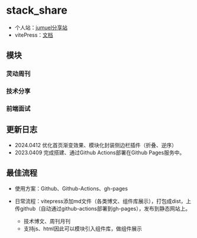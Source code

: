 # stack_share

- 个人站：[jumuel分享站](https://juemuel.github.io/share_stack/)
- vitePress：[文档](https://process1024.github.io/vitepress/guide/theme-sidebar)

## 模块
### 灵动周刊
### 技术分享
### 前端面试

## 更新日志
- 2024.0412 优化首页渐变效果、模块化封装侧边栏插件（折叠、逆序）
- 2023.0409 完成搭建、通过Github Actions部署在Github Pages服务中。

## 最佳流程

- 使用方案：Github、Github-Actions、gh-pages

- 日常流程：vitepress添加md文件（各类博文、组件库展示），打包成dist，上传github（自动通过github-actions部署到gh-pages），发布到静态网站上。
  - 技术博文、周刊月刊
  - 支持js、html因此可以模块引入组件库，做组件展示


